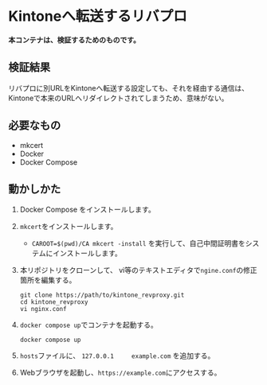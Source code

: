 # Kintoneへ転送するリバプロ

**本コンテナは、検証するためのものです。**

## 検証結果

リバプロに別URLをKintoneへ転送する設定しても、それを経由する通信は、Kintoneで本来のURLへリダイレクトされてしまうため、意味がない。

## 必要なもの

- mkcert
- Docker
- Docker Compose

## 動かしかた

1. Docker Compose をインストールします。
1. `mkcert`をインストールします。

   - `CAROOT=$(pwd)/CA mkcert -install` を実行して、自己中間証明書をシステムにインストールします。

1. 本リポジトリをクローンして、 vi等のテキストエディタで`ngine.conf`の修正箇所を編集する。
   ```
   git clone https://path/to/kintone_revproxy.git
   cd kintone_revproxy
   vi nginx.conf
   ```
1. `docker compose up`でコンテナを起動する。
   ```
   docker compose up
   ```
1. `hosts`ファイルに、 `127.0.0.1     example.com` を追加する。
1. Webブラウザを起動し、`https://example.com`にアクセスする。


